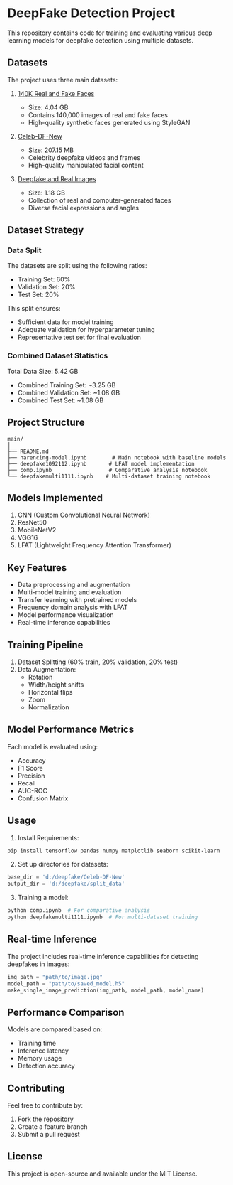 # DeepFake Detection Project

This repository contains code for training and evaluating various deep learning models for deepfake detection using multiple datasets.

## Datasets

The project uses three main datasets:

1. [140K Real and Fake Faces](https://www.kaggle.com/datasets/xhlulu/140k-real-and-fake-faces)
   - Size: 4.04 GB
   - Contains 140,000 images of real and fake faces
   - High-quality synthetic faces generated using StyleGAN

2. [Celeb-DF-New](https://www.kaggle.com/datasets/mogpgo/celeb-df-new)
   - Size: 207.15 MB
   - Celebrity deepfake videos and frames
   - High-quality manipulated facial content

3. [Deepfake and Real Images](https://www.kaggle.com/datasets/manjilkarki/deepfake-and-real-images)
   - Size: 1.18 GB
   - Collection of real and computer-generated faces
   - Diverse facial expressions and angles

## Dataset Strategy

### Data Split
The datasets are split using the following ratios:
- Training Set: 60%
- Validation Set: 20%
- Test Set: 20%

This split ensures:
- Sufficient data for model training
- Adequate validation for hyperparameter tuning
- Representative test set for final evaluation

### Combined Dataset Statistics
Total Data Size: 5.42 GB
- Combined Training Set: ~3.25 GB
- Combined Validation Set: ~1.08 GB
- Combined Test Set: ~1.08 GB

## Project Structure

```
main/
│
├── README.md
├── harencing-model.ipynb        # Main notebook with baseline models
├── deepfake1092112.ipynb       # LFAT model implementation 
├── comp.ipynb                  # Comparative analysis notebook
└── deepfakemulti1111.ipynb    # Multi-dataset training notebook
```

## Models Implemented

1. CNN (Custom Convolutional Neural Network)
2. ResNet50 
3. MobileNetV2
4. VGG16
5. LFAT (Lightweight Frequency Attention Transformer)

## Key Features

- Data preprocessing and augmentation
- Multi-model training and evaluation
- Transfer learning with pretrained models
- Frequency domain analysis with LFAT
- Model performance visualization
- Real-time inference capabilities

## Training Pipeline

1. Dataset Splitting (60% train, 20% validation, 20% test)
2. Data Augmentation:
   - Rotation
   - Width/height shifts
   - Horizontal flips
   - Zoom
   - Normalization

## Model Performance Metrics

Each model is evaluated using:
- Accuracy
- F1 Score
- Precision
- Recall
- AUC-ROC
- Confusion Matrix

## Usage

1. Install Requirements:
```bash
pip install tensorflow pandas numpy matplotlib seaborn scikit-learn
```

2. Set up directories for datasets:
```python
base_dir = 'd:/deepfake/Celeb-DF-New'
output_dir = 'd:/deepfake/split_data'
```

3. Training a model:
```python
python comp.ipynb  # For comparative analysis
python deepfakemulti1111.ipynb  # For multi-dataset training
```

## Real-time Inference

The project includes real-time inference capabilities for detecting deepfakes in images:

```python
img_path = "path/to/image.jpg"
model_path = "path/to/saved_model.h5"
make_single_image_prediction(img_path, model_path, model_name)
```

## Performance Comparison

Models are compared based on:
- Training time
- Inference latency
- Memory usage
- Detection accuracy

## Contributing

Feel free to contribute by:
1. Fork the repository
2. Create a feature branch
3. Submit a pull request

## License

This project is open-source and available under the MIT License.
